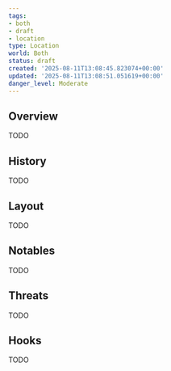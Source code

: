 ```yaml
---
tags:
- both
- draft
- location
type: Location
world: Both
status: draft
created: '2025-08-11T13:08:45.823074+00:00'
updated: '2025-08-11T13:08:51.051619+00:00'
danger_level: Moderate
---
```



## Overview

TODO
## History

TODO
## Layout

TODO
## Notables

TODO
## Threats

TODO
## Hooks

TODO
